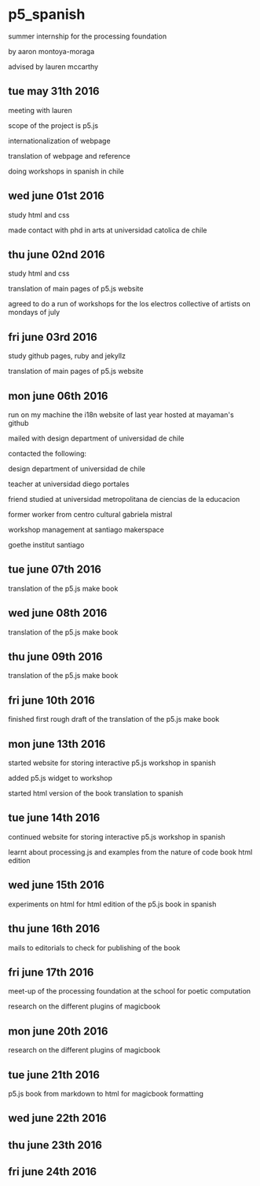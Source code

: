 # p5_spanish

summer internship for the processing foundation

by aaron montoya-moraga

advised by lauren mccarthy

## tue may 31th 2016
meeting with lauren

scope of the project is p5.js

internationalization of webpage

translation of webpage and reference

doing workshops in spanish in chile

## wed june 01st 2016
study html and css

made contact with phd in arts at universidad catolica de chile

## thu june 02nd 2016
study html and css

translation of main pages of p5.js website

agreed to do a run of workshops for the los electros collective of artists on mondays of july

## fri june 03rd 2016
study github pages, ruby and jekyllz

translation of main pages of p5.js website


## mon june 06th 2016

run on my machine the i18n website of last year hosted at mayaman's github

mailed with design department of universidad de chile

contacted the following:

design department of universidad de chile

teacher at universidad diego portales

friend studied at universidad metropolitana de ciencias de la educacion

former worker from centro cultural gabriela mistral

workshop management at santiago makerspace

goethe institut santiago

## tue june 07th 2016

translation of the p5.js make book

## wed june 08th 2016

translation of the p5.js make book

## thu june 09th 2016

translation of the p5.js make book

## fri june 10th 2016

finished first rough draft of the translation of the p5.js make book

## mon june 13th 2016

started website for storing interactive p5.js workshop in spanish

added p5.js widget to workshop

started html version of the book translation to spanish

## tue june 14th 2016

continued website for storing interactive p5.js workshop in spanish

learnt about processing.js and examples from the nature of code book html edition

## wed june 15th 2016

experiments on html for html edition of the p5.js book in spanish

## thu june 16th 2016

mails to editorials to check for publishing of the book

## fri june 17th 2016

meet-up of the processing foundation at the school for poetic computation

research on the different plugins of magicbook

## mon june 20th 2016

research on the different plugins of magicbook

## tue june 21th 2016

p5.js book from markdown to html for magicbook formatting

## wed june 22th 2016

## thu june 23th 2016

## fri june 24th 2016
